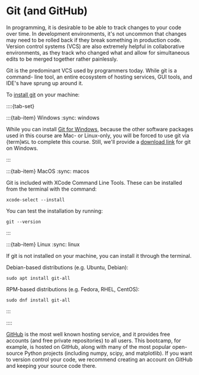 # Git (and GitHub)

In programming, it is desirable to be able to track changes to your code over
time. In development environments, it's not uncommon that changes may need to
be rolled back if they break something in production code. Version control
systems (VCS) are also extremely helpful in collaborative environments, as they
track who changed what and allow for simultaneous edits to be merged together
rather painlessly. 

Git is the predominant VCS used by programmers today. While git is a command-
line tool, an entire ecosystem of hosting services, GUI tools, and IDE's have
sprung up around it. 

To [install git](https://git-scm.com/book/en/v2/Getting-Started-Installing-Git) on your machine:

::::{tab-set}

:::{tab-item} Windows
:sync: windows

While you can install [Git for Windows](https://gitforwindows.org/), because
the other software packages used in this course are Mac- or Linux-only, you
will be forced to use git via {term}`WSL` to complete this course. Still, we'll
provide a [download link](https://git-scm.com/download/win) for git on Windows.

:::

:::{tab-item} MacOS
:sync: macos

Git is included with XCode Command Line Tools. These can be installed from the
terminal with the command:

```{code-block} bash
xcode-select --install
```

You can test the installation by running:

```{code-block} bash
git --version
```

:::

:::{tab-item} Linux
:sync: linux

If git is not installed on your machine, you can install it through the terminal.

Debian-based distributions (e.g. Ubuntu, Debian):

```{code-block} bash
sudo apt install git-all
```

RPM-based distributions (e.g. Fedora, RHEL, CentOS):

```{code-block} bash
sudo dnf install git-all
```

:::

::::

[GitHub](https://github.com/) is the most well known hosting service, and it 
provides free accounts (and free private repositories) to all users. This 
bootcamp, for example, is hosted on GitHub, along with many of the most popular 
open-source Python projects (including numpy, scipy, and matplotlib). If you 
want to version control your code, we recommend creating an account on GitHub 
and keeping your source code there.
